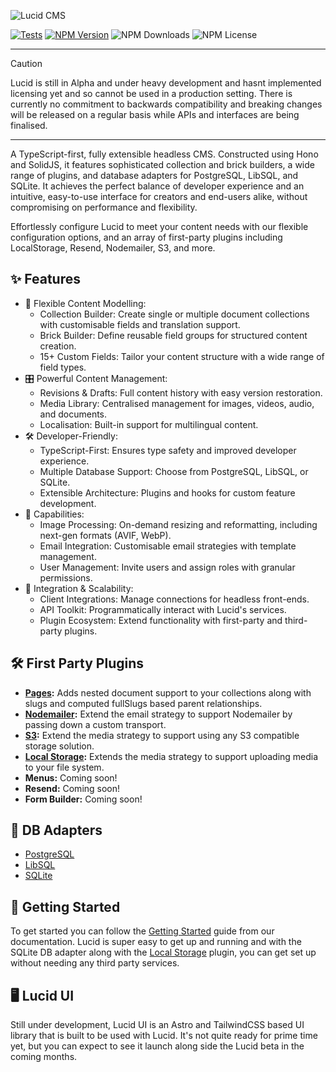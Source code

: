 ![Lucid CMS](https://github.com/ProtoDigitalUK/lucid_cms/blob/master/banner.png?raw=true)

[![Tests](https://github.com/ProtoDigitalUK/lucid_cms/actions/workflows/tests.yml/badge.svg)](https://github.com/ProtoDigitalUK/lucid_cms/actions/workflows/tests.yml)
[![NPM Version](https://img.shields.io/npm/v/@lucidcms/core/latest.svg)](https://www.npmjs.com/package/@lucidcms/core)
![NPM Downloads](https://img.shields.io/npm/dw/@lucidcms/core)
![NPM License](https://img.shields.io/npm/l/@lucidcms/core)

<hr/>

> [!CAUTION]
> Lucid is still in Alpha and under heavy development and hasnt implemented licensing yet and so cannot be used in a production setting. There is currently no commitment to backwards compatibility and breaking changes will be released on a regular basis while APIs and interfaces are being finalised.

<hr/>

A TypeScript-first, fully extensible headless CMS. Constructed using Hono and SolidJS, it features sophisticated collection and brick builders, a wide range of plugins, and database adapters for PostgreSQL, LibSQL, and SQLite. It achieves the perfect balance of developer experience and an intuitive, easy-to-use interface for creators and end-users alike, without compromising on performance and flexibility.

Effortlessly configure Lucid to meet your content needs with our flexible configuration options, and an array of first-party plugins including LocalStorage, Resend, Nodemailer, S3, and more.

## ✨ Features

- 📝 Flexible Content Modelling:
    - Collection Builder: Create single or multiple document collections with customisable fields and translation support.
    - Brick Builder: Define reusable field groups for structured content creation.
    - 15+ Custom Fields: Tailor your content structure with a wide range of field types.
- 🎛️ Powerful Content Management:
    - Revisions & Drafts: Full content history with easy version restoration.
    - Media Library: Centralised management for images, videos, audio, and documents.
    - Localisation: Built-in support for multilingual content.
- 🛠️ Developer-Friendly:
    - TypeScript-First: Ensures type safety and improved developer experience.
    - Multiple Database Support: Choose from PostgreSQL, LibSQL, or SQLite.
    - Extensible Architecture: Plugins and hooks for custom feature development.
- 🔧 Capabilities:
    - Image Processing: On-demand resizing and reformatting, including next-gen formats (AVIF, WebP).
    - Email Integration: Customisable email strategies with template management.
    - User Management: Invite users and assign roles with granular permissions.
- 🔌 Integration & Scalability:
    - Client Integrations: Manage connections for headless front-ends.
    - API Toolkit: Programmatically interact with Lucid's services.
    - Plugin Ecosystem: Extend functionality with first-party and third-party plugins.

## 🛠️ First Party Plugins

- **[Pages](https://github.com/ProtoDigitalUK/lucid_cms/tree/master/packages/plugin-pages):** Adds nested document support to your collections along with slugs and computed fullSlugs based parent relationships.
- **[Nodemailer](https://github.com/ProtoDigitalUK/lucid_cms/tree/master/packages/plugin-nodemailer):** Extend the email strategy to support Nodemailer by passing down a custom transport.
- **[S3](https://github.com/ProtoDigitalUK/lucid_cms/tree/master/packages/plugin-s3):** Extend the media strategy to support using any S3 compatible storage solution.
- **[Local Storage](https://github.com/ProtoDigitalUK/lucid_cms/tree/master/packages/plugin-local-storage):** Extends the media strategy to support uploading media to your file system.
- **Menus:** Coming soon!
- **Resend:** Coming soon!
- **Form Builder:** Coming soon!

## 💾 DB Adapters

- [PostgreSQL](https://github.com/ProtoDigitalUK/lucid_cms/tree/master/packages/postgres-adapter)
- [LibSQL](https://github.com/ProtoDigitalUK/lucid_cms/tree/master/packages/libsql-adapter)
- [SQLite](https://github.com/ProtoDigitalUK/lucid_cms/tree/master/packages/sqlite-adapter)

## 🏁 Getting Started

To get started you can follow the [Getting Started](https://lucidcms.io/getting-started/) guide from our documentation. Lucid is super easy to get up and running and with the SQLite DB adapter along with the [Local Storage](https://lucidcms.io/plugins/local-storage/) plugin, you can get set up without needing any third party services.

## 🖥️ Lucid UI

Still under development, Lucid UI is an Astro and TailwindCSS based UI library that is built to be used with Lucid. It's not quite ready for prime time yet, but you can expect to see it launch along side the Lucid beta in the coming months.